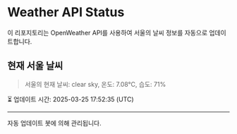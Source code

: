 
# Weather API Status

이 리포지토리는 OpenWeather API를 사용하여 서울의 날씨 정보를 자동으로 업데이트합니다.

## 현재 서울 날씨
> 서울의 현재 날씨: clear sky, 온도: 7.08°C, 습도: 71%

⏳ 업데이트 시간: 2025-03-25 17:52:35 (UTC)

---
자동 업데이트 봇에 의해 관리됩니다.
